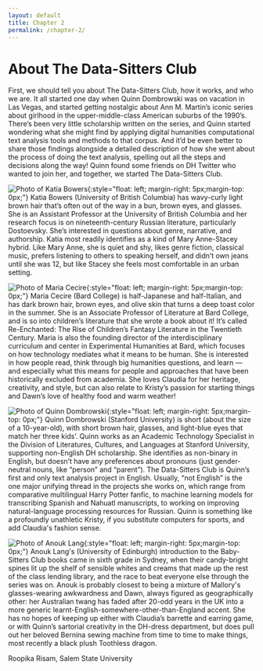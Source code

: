 ```yaml
---
layout: default
title: Chapter 2
permalink: /chapter-2/
---
```


# About The Data-Sitters Club

First, we should tell you about The Data-Sitters Club, how it works, and who we are. It all started one day when Quinn Dombrowski was on vacation in Las Vegas, and started getting nostalgic about Ann M. Martin’s iconic series about girlhood in the upper-middle-class American suburbs of the 1990’s. There’s been very little scholarship written on the series, and Quinn started wondering what she might find by applying digital humanities computational text analysis tools and methods to that corpus. And it’d be even better to share those findings alongside a detailed description of how she went about the process of doing the text analysis, spelling out all the steps and decisions along the way! Quinn found some friends on DH Twitter who wanted to join her, and together, we started The Data-Sitters Club.

![Photo of Katia Bowers](https://github.com/datasittersclub/site/blob/master/katiapic.jpg?raw=true){:style="float: left; margin-right: 5px;margin-top: 0px;"} Katia Bowers (University of British Columbia) has wavy-curly light brown hair that’s often out of the way in a bun, brown eyes, and glasses. She is an Assistant Professor at the University of British Columbia and her research focus is on nineteenth-century Russian literature, particularly Dostoevsky. She’s interested in questions about genre, narrative, and authorship. Katia most readily identifies as a kind of Mary Anne-Stacey hybrid. Like Mary Anne, she is quiet and shy, likes genre fiction, classical music, prefers listening to others to speaking herself, and didn’t own jeans until she was 12, but like Stacey she feels most comfortable in an urban setting.

![Photo of Maria Cecire](https://raw.githubusercontent.com/datasittersclub/site/master/mariapic.jpeg){:style="float: left; margin-right: 5px;margin-top: 0px;"} Maria Cecire (Bard College) is half-Japanese and half-Italian, and has dark brown hair, brown eyes, and olive skin that turns a deep toast color in the summer. She is an Associate Professor of Literature at Bard College, and is so into children’s literature that she wrote a book about it! It’s called Re-Enchanted: The Rise of Children’s Fantasy Literature in the Twentieth Century. Maria is also the founding director of the interdisciplinary curriculum and center in Experimental Humanities at Bard, which focuses on how technology mediates what it means to be human. She is interested in how people read, think through big humanities questions, and learn — and especially what this means for people and approaches that have been historically excluded from academia. She loves Claudia for her heritage, creativity, and style, but can also relate to Kristy’s passion for starting things and Dawn’s love of healthy food and warm weather!

![Photo of Quinn Dombrowski](https://github.com/datasittersclub/site/blob/master/quinnpic.jpg?raw=true){:style="float: left; margin-right: 5px;margin-top: 0px;"} Quinn Dombrowski (Stanford University) is short (about the size of a 10-year-old), with short brown hair, glasses, and light-blue eyes that match her three kids’. Quinn works as an Academic Technology Specialist in the Division of Literatures, Cultures, and Languages at Stanford University, supporting non-English DH scholarship. She identifies as non-binary in English, but doesn’t have any preferences about pronouns (just gender-neutral nouns, like “person” and “parent”). The Data-Sitters Club is Quinn’s first and only text analysis project in English. Usually, “not English” is the one major unifying thread in the projects she works on, which range from comparative multilingual Harry Potter fanfic, to machine learning models for transcribing Spanish and Nahuatl manuscripts, to working on improving natural-language processing resources for Russian. Quinn is something like a profoundly unathletic Kristy, if you substitute computers for sports, and add Claudia's fashion sense.

![Photo of Anouk Lang](https://raw.githubusercontent.com/datasittersclub/site/master/anoukpic.jpg){:style="float: left; margin-right: 5px;margin-top: 0px;"} Anouk Lang's (University of Edinburgh) introduction to the Baby-Sitters Club books came in sixth grade in Sydney, when their candy-bright spines lit up the shelf of sensible whites and creams that made up the rest of the class lending library, and the race to beat everyone else through the series was on. Anouk is probably closest to being a mixture of Mallory's glasses-wearing awkwardness and Dawn, always figured as geographically other: her Australian twang has faded after 20-odd years in the UK into a more generic learnt-English-somewhere-other-than-England accent. She has no hopes of keeping up either with Claudia’s barrette and earring game, or with Quinn’s sartorial creativity in the DH-dress department, but does pull out her beloved Bernina sewing machine from time to time to make things, most recently a black plush Toothless dragon.

Roopika Risam, Salem State University

